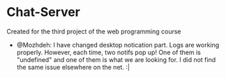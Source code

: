 # Chat-Server
Created for the third project of the web programming course

* @Mozhdeh: I have changed desktop notication part. Logs are working properly. However, each time, two notifs pop up! One of them is "undefined" and one of them is what we are looking for. I did not find the same issue elsewhere on the net. :|
